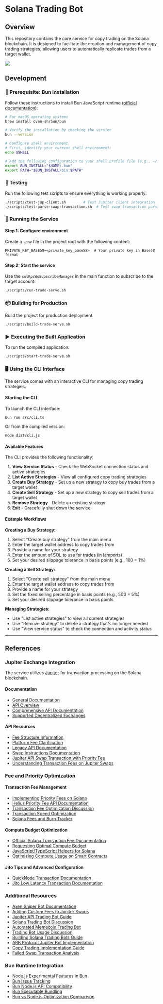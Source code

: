 # Solana Trading Bot

## Overview

This repository contains the core service for copy trading on the Solana blockchain. It is designed to facilitate the creation and management of copy trading strategies, allowing users to automatically replicate trades from a target wallet.

![](./docs/demo.gif)

## Development

### 🔧 Prerequisite: Bun Installation

Follow these instructions to install Bun JavaScript runtime ([official documentation](https://bun.sh/docs/installation)):

```bash
# For macOS operating systems
brew install oven-sh/bun/bun

# Verify the installation by checking the version
bun --version

# Configure shell environment
# First, identify your current shell environment:
echo $SHELL

# Add the following configuration to your shell profile file (e.g., ~/.zshrc):
export BUN_INSTALL="$HOME/.bun"
export PATH="$BUN_INSTALL/bin:$PATH"
```

### 🧪 Testing

Run the following test scripts to ensure everything is working properly:

```bash
./scripts/test-jup-client.sh        # Test Jupiter client integration
./scripts/test-parse-swap-transaction.sh  # Test swap transaction parsing
```

### 🚀 Running the Service

#### Step 1: Configure environment

Create a `.env` file in the project root with the following content:

```env
PRIVATE_KEY_BASE58=<private_key_base58>  # Your private key in Base58 format
```

#### Step 2: Start the service

Use the `solRpcWsSubscribeManager` in the main function to subscribe to the target account:

```bash
./scripts/run-trade-serve.sh
```

### 📦 Building for Production

Build the project for production deployment:

```bash
./scripts/build-trade-serve.sh
```

### ▶️ Executing the Built Application

To run the compiled application:

```bash
./scripts/start-trade-serve.sh
```

### 🖥️ Using the CLI Interface

The service comes with an interactive CLI for managing copy trading strategies.

#### Starting the CLI

To launch the CLI interface:

```bash
bun run src/cli.ts
```

Or from the compiled version:

```bash
node dist/cli.js
```

#### Available Features

The CLI provides the following functionality:

1. **View Service Status** - Check the WebSocket connection status and active strategies
2. **List Active Strategies** - View all configured copy trading strategies
3. **Create Buy Strategy** - Set up a new strategy to copy buy trades from a target wallet
4. **Create Sell Strategy** - Set up a new strategy to copy sell trades from a target wallet
5. **Remove Strategy** - Delete an existing strategy
6. **Exit** - Gracefully shut down the service

#### Example Workflows

**Creating a Buy Strategy:**

1. Select "Create buy strategy" from the main menu
2. Enter the target wallet address to copy trades from
3. Provide a name for your strategy
4. Enter the amount of SOL to use for trades (in lamports)
5. Set your desired slippage tolerance in basis points (e.g., 100 = 1%)

**Creating a Sell Strategy:**

1. Select "Create sell strategy" from the main menu
2. Enter the target wallet address to copy trades from
3. Provide a name for your strategy
4. Set the fixed selling percentage in basis points (e.g., 500 = 5%)
5. Set your desired slippage tolerance in basis points

**Managing Strategies:**

- Use "List active strategies" to view all current strategies
- Use "Remove strategy" to delete a strategy that's no longer needed
- Use "View service status" to check the connection and activity status

---

## References

### Jupiter Exchange Integration

The service utilizes [Jupiter](https://jup.ag/) for transaction processing on the Solana blockchain.

#### Documentation

- [General Documentation](https://station.jup.ag/docs/)
- [API Overview](https://station.jup.ag/docs/swap-api/get-quote)
- [Comprehensive API Documentation](https://station.jup.ag/docs/api/introduction)
- [Supported Decentralized Exchanges](https://api.jup.ag/swap/v1/program-id-to-label)

#### API Resources

- [Fee Structure Information](https://station.jup.ag/guides/general/faq#does-jupiter-swap-charge-any-fees)
- [Platform Fee Clarification](https://www.bbx.com/news-detail/1898146)
- [Legacy API Documentation](https://station.jup.ag/docs/old/apis/landing-transactions)
- [Swap Instructions Documentation](https://station.jup.ag/docs/api/swap-instructions)
- [Jupiter API Swap Transaction with Priority Fee](https://solana.stackexchange.com/questions/19136/how-to-get-a-swap-transaction-from-jupiter-api-which-uses-a-priority-fee-and-jit)
- [Understanding Transaction Fees on Jupiter Swaps](https://www.reddit.com/r/solana/comments/1bjh2g5/understanding_the_transaction_fees_on_a_jupiter/)

### Fee and Priority Optimization

#### Transaction Fee Management

- [Implementing Priority Fees on Solana](https://solana.com/developers/guides/advanced/how-to-use-priority-fees)
- [Helius Priority Fee API Documentation](https://docs.helius.dev/solana-apis/priority-fee-api)
- [Transaction Fee Optimization Discussion](https://www.reddit.com/r/solana/comments/1hudi6t/how_do_you_only_get_a_transaction_fee_of_0000005/)
- [Transaction Speed Optimization](https://solana.stackexchange.com/questions/11860/how-to-optimize-transaction-speed)
- [Solana Fees and Burn Tracker](https://solanacompass.com/statistics/fees)

#### Compute Budget Optimization

- [Official Solana Transaction Fee Documentation](https://solana.com/docs/core/fees)
- [Requesting Optimal Compute Budget](https://solana.com/developers/guides/advanced/how-to-request-optimal-compute)
- [JavaScript/TypeScript Helpers for Solana](https://github.com/solana-developers/helpers)
- [Optimizing Compute Usage on Smart Contracts](https://solana.com/developers/guides/advanced/how-to-optimize-compute)

#### Jito Tips and Advanced Configuration

- [QuickNode Transaction Documentation](https://www.quicknode.com/docs/solana/transactions)
- [Jito Low Latency Transaction Documentation](https://docs.jito.wtf/lowlatencytxnsend/#tip-amount)

### Additional Resources

- [Axen Sniper Bot Documentation](https://documentation.axenai.com/axen-sniper-bot/settings-command)
- [Adding Custom Fees to Jupiter Swaps](https://solana.stackexchange.com/questions/13356/how-to-add-my-own-fee-to-jupiter-swap)
- [Jupiter API Trading Bot Guide](https://www.quicknode.com/guides/solana-development/3rd-party-integrations/jupiter-api-trading-bot)
- [Solana Trading Bot Discussion](https://www.reddit.com/r/solana/comments/1ghytve/safetrustworthy_sol_trading_bots/)
- [Automated Memecoin Trading Bot](https://www.reddit.com/r/solana/comments/1ikbulw/automated_memecoin_trading_bot/)
- [Trading Bot Usage Discussion](https://www.reddit.com/r/solana/comments/1idniwf/anyone_here_using_trading_bots/)
- [Building Solana Trading Bots Guide](https://www.solulab.com/how-to-build-solana-trading-bots/)
- [ARB Protocol Jupiter Bot Implementation](https://github.com/ARBProtocol/solana-jupiter-bot)
- [Copy Trading Implementation Guide](https://www.quicknode.com/guides/solana-development/defi/pump-fun-copy-trade)
- [Failed Swap Transaction Analysis](https://www.reddit.com/r/solana/comments/1i5czkh/phantom_wallet_failed_swap_but_still_had_to_pay/)

### Bun Runtime Integration

- [Node.js Experimental Features in Bun](https://www.reddit.com/r/javascript/comments/1adwwht/an_example_of_how_to_use_nodes_experimental/)
- [Bun Issue Tracking](https://github.com/oven-sh/bun/issues/7384)
- [Bun Node.js API Compatibility](https://bun.sh/docs/runtime/nodejs-apis)
- [Bun Executable Bundling](https://bun.sh/docs/bundler/executables)
- [Bun vs Node.js Optimization Comparison](https://www.reddit.com/r/node/comments/1g1muz1/so_what_optimizations_does_bun_have_that_node/)
